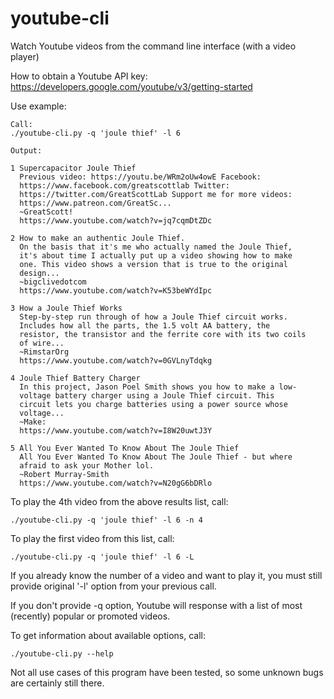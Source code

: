 # youtube-cli
Watch Youtube videos from the command line interface (with a video player)

How to obtain a Youtube API key: https://developers.google.com/youtube/v3/getting-started

Use example:

    Call:
	./youtube-cli.py -q 'joule thief' -l 6

    Output:

	1 Supercapacitor Joule Thief
	  Previous video: https://youtu.be/WRm2oUw4owE Facebook:
	  https://www.facebook.com/greatscottlab Twitter:
	  https://twitter.com/GreatScottLab Support me for more videos:
  	  https://www.patreon.com/GreatSc...
  	  ~GreatScott!
  	  https://www.youtube.com/watch?v=jq7cqmDtZDc 

	2 How to make an authentic Joule Thief.				     
	  On the basis that it's me who actually named the Joule Thief,	     
	  it's about time I actually put up a video showing how to make	     
	  one. This video shows a version that is true to the original	     
	  design...							     
	  ~bigclivedotcom						     
	  https://www.youtube.com/watch?v=K53beWYdIpc 			     
									     
	3 How a Joule Thief Works					     
	  Step-by-step run through of how a Joule Thief circuit works.	     
	  Includes how all the parts, the 1.5 volt AA battery, the	     
	  resistor, the transistor and the ferrite core with its two coils   
	  of wire...							     
	  ~RimstarOrg							     
	  https://www.youtube.com/watch?v=0GVLnyTdqkg 			     
									     
	4 Joule Thief Battery Charger					     
	  In this project, Jason Poel Smith shows you how to make a low-     
	  voltage battery charger using a Joule Thief circuit. This	     
	  circuit lets you charge batteries using a power source whose	     
	  voltage...							     
	  ~Make:							     
	  https://www.youtube.com/watch?v=I8W20uwtJ3Y 			     
									     
	5 All You Ever Wanted To Know About The Joule Thief		     
	  All You Ever Wanted To Know About The Joule Thief - but where	     
	  afraid to ask your Mother lol.				     
	  ~Robert Murray-Smith						     
	  https://www.youtube.com/watch?v=N20gG6bDRlo

To play the 4th video from the above results list, call:

    ./youtube-cli.py -q 'joule thief' -l 6 -n 4

To play the first video from this list, call:

    ./youtube-cli.py -q 'joule thief' -l 6 -L

If you already know the number of a video and want to play it, you must
still provide original '-l' option from your previous call.

If you don't provide -q option, Youtube will response with a list of
most (recently) popular or promoted videos.

To get information about available options, call:

    ./youtube-cli.py --help

Not all use cases of this program have been tested, so some unknown bugs
are certainly still there.